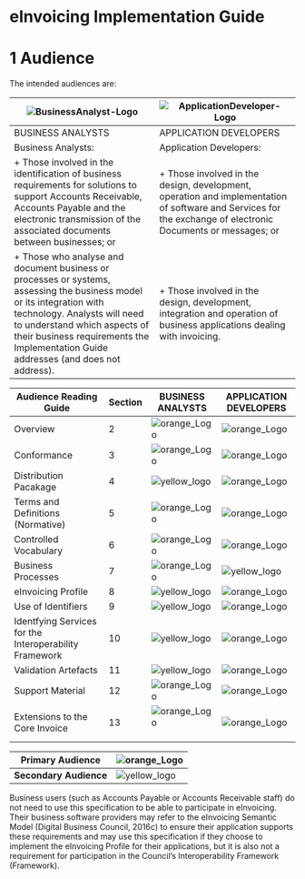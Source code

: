 # eInvoicing Implementation Guide 

# 1 Audience
The intended audiences are:
 
|![BusinessAnalyst-Logo](/images/Businessanalyst.PNG)  |   ![ApplicationDeveloper-Logo](/images/Applicationdeveloper.PNG)|
| ---| ---|
|BUSINESS ANALYSTS |APPLICATION DEVELOPERS|
|Business Analysts: | Application Developers: |
|+ Those involved in the identification of business requirements for solutions to support Accounts Receivable, Accounts Payable and the electronic transmission of the associated documents between businesses; or |+ Those involved in the design, development, operation and implementation of software and Services for the exchange of electronic Documents or messages; or |
|+ Those who analyse and document business or processes or systems, assessing the business model or its integration with technology. Analysts will need to understand which aspects of their business requirements the Implementation Guide addresses (and does not address). | + Those involved in the design, development, integration and operation of business applications dealing with invoicing. |

Audience Reading Guide | Section | BUSINESS ANALYSTS| APPLICATION DEVELOPERS
---|---|---|---
Overview | 2 | ![orange_Logo](/images/orange.PNG)  | ![orange_Logo](/images/orange.PNG ) 
Conformance | 3 | ![orange_Logo](/images/orange.PNG)  | ![orange_Logo](/images/orange.PNG) 
Distribution Pacakage | 4 | ![yellow_logo](/images/yellow.PNG)  | ![orange_Logo](/images/orange.PNG) 
Terms and Definitions (Normative) | 5 | ![orange_Logo](/images/orange.PNG) | ![orange_Logo](/images/orange.PNG) 
Controlled Vocabulary  | 6 | ![orange_Logo](/images/orange.PNG) | ![orange_Logo](/images/orange.PNG) 
Business Processes | 7 | ![orange_Logo](/images/orange.PNG) | ![yellow_logo](/images/yellow.PNG)
eInvoicing Profile | 8 | ![yellow_logo](/images/yellow.PNG)  | ![orange_Logo](/images/orange.PNG) 
Use of Identifiers | 9 | ![yellow_logo](/images/yellow.PNG)  | ![orange_Logo](/images/orange.PNG) 
Identfying Services for the Interoperability Framework | 10 | ![yellow_logo](/images/yellow.PNG) | ![orange_Logo](/images/orange.PNG) 
Validation Artefacts | 11 | ![yellow_logo](/images/yellow.PNG) | ![orange_Logo](/images/orange.PNG) 
Support Material| 12 | ![orange_Logo](/images/orange.PNG)   | ![orange_Logo](/images/orange.PNG) 
Extensions to the Core Invoice | 13 | ![orange_Logo](/images/orange.PNG)   | ![orange_Logo](/images/orange.PNG) 
 	 
Primary Audience | ![orange_Logo](/images/orange.PNG) 
---|---
**Secondary Audience** |  ![yellow_logo](/images/yellow.PNG) 


Business users (such as Accounts Payable or Accounts Receivable staff) do not need to use this specification to be able to participate in eInvoicing. Their business software providers may refer to the eInvoicing Semantic Model (Digital Business Council, 2016c) to ensure their application supports these requirements and may use this specification if they choose to implement the eInvoicing Profile for their applications, but it is also not a requirement for participation in the Council’s Interoperability Framework (Framework). 







